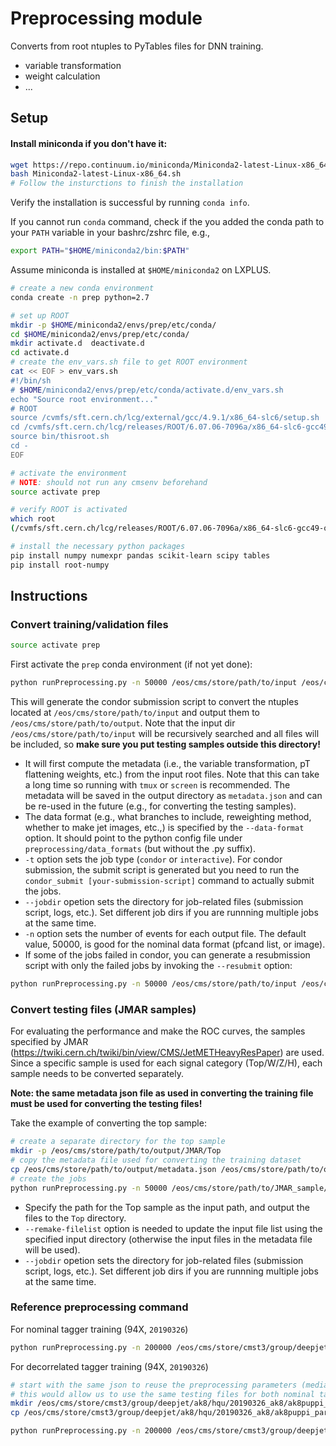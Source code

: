 Preprocessing module
======
Converts from root ntuples to PyTables files for DNN training.
 - variable transformation
 - weight calculation
 - ...


## Setup

#### Install miniconda if you don't have it:

```bash
wget https://repo.continuum.io/miniconda/Miniconda2-latest-Linux-x86_64.sh
bash Miniconda2-latest-Linux-x86_64.sh
# Follow the insturctions to finish the installation
```

Verify the installation is successful by running `conda info`.

If you cannot run `conda` command, check if the you added the conda path to your `PATH` variable in your bashrc/zshrc file, e.g., 

```bash
export PATH="$HOME/miniconda2/bin:$PATH"
```

Assume miniconda is installed at `$HOME/miniconda2` on LXPLUS.

```bash
# create a new conda environment
conda create -n prep python=2.7

# set up ROOT
mkdir -p $HOME/miniconda2/envs/prep/etc/conda/
cd $HOME/miniconda2/envs/prep/etc/conda/
mkdir activate.d  deactivate.d
cd activate.d
# create the env_vars.sh file to get ROOT environment
cat << EOF > env_vars.sh
#!/bin/sh
# $HOME/miniconda2/envs/prep/etc/conda/activate.d/env_vars.sh
echo "Source root environment..."
# ROOT
source /cvmfs/sft.cern.ch/lcg/external/gcc/4.9.1/x86_64-slc6/setup.sh
cd /cvmfs/sft.cern.ch/lcg/releases/ROOT/6.07.06-7096a/x86_64-slc6-gcc49-opt/
source bin/thisroot.sh
cd -
EOF

# activate the environment
# NOTE: should not run any cmsenv beforehand
source activate prep

# verify ROOT is activated
which root
(/cvmfs/sft.cern.ch/lcg/releases/ROOT/6.07.06-7096a/x86_64-slc6-gcc49-opt/bin/root)

# install the necessary python packages
pip install numpy numexpr pandas scikit-learn scipy tables
pip install root-numpy 

```
 
## Instructions

### Convert training/validation files

```bash
source activate prep
```
First activate the `prep` conda environment (if not yet done):

```bash
python runPreprocessing.py -n 50000 /eos/cms/store/path/to/input /eos/cms/store/path/to/output --data-format ak8_list --jobdir jobs -t condor
```
This will generate the condor submission script to convert the ntuples located at `/eos/cms/store/path/to/input` and output them to `/eos/cms/store/path/to/output`. Note that the input dir `/eos/cms/store/path/to/input` will be recursively searched and all files will be included, so **make sure you put testing samples outside this directory!**

 - It will first compute the metadata (i.e., the variable transformation, pT flattening weights, etc.) from the input root files. Note that this can take a long time so running with `tmux` or `screen` is recommended. The metadata will be saved in the output directory as `metadata.json` and can be re-used in the future (e.g., for converting the testing samples). 
 - The data format (e.g., what branches to include, reweighting method, whether to make jet images, etc.,) is specified by the `--data-format` option.  It should point to the python config file under `preprocessing/data_formats` (but without the .py suffix). 
 - `-t` option sets the job type (`condor` or `interactive`). For condor submission, the submit script is generated but you need to run the `condor_submit [your-submission-script]` command to actually submit the jobs.
 - `--jobdir` opetion sets the directory for job-related files (submission script, logs, etc.). Set different job dirs if you are runnning multiple jobs at the same time.
 - `-n` option sets the number of events for each output file. The default value, 50000, is good for the nominal data format (pfcand list, or image). 
 - If some of the jobs failed in condor, you can generate a resubmission script with only the failed jobs by invoking the `--resubmit` option:

```bash
python runPreprocessing.py -n 50000 /eos/cms/store/path/to/input /eos/cms/store/path/to/output --data-format ak8_list --jobdir jobs -t condor --resubmit
```

### Convert testing files (JMAR samples)

For evaluating the performance and make the ROC curves, the samples specified by JMAR (https://twiki.cern.ch/twiki/bin/view/CMS/JetMETHeavyResPaper) are used. Since a specific sample is used for each signal category (Top/W/Z/H), each sample needs to be converted separately.

**Note: the same metadata json file as used in converting the training file must be used for converting the testing files!**

Take the example of converting the top sample:

```bash
# create a separate directory for the top sample
mkdir -p /eos/cms/store/path/to/output/JMAR/Top
# copy the metadata file used for converting the training dataset
cp /eos/cms/store/path/to/output/metadata.json /eos/cms/store/path/to/output/JMAR/Top
# create the jobs
python runPreprocessing.py -n 50000 /eos/cms/store/path/to/JMAR_sample/JMAR/ZprimeToTT_M-3000_W-30_TuneCUETP8M1_13TeV-madgraphMLM-pythia8 /eos/cms/store/path/to/output/JMAR/Top --data-format ak8_list --jobdir jobs_Top --remake-filelist
```

 - Specify the path for the Top sample as the input path, and output the files to the `Top` directory.
 - `--remake-filelist` option is needed to update the input file list using the specified input directory (otherwise the input files in the metadata file will be used).
 - `--jobdir` opetion sets the directory for job-related files (submission script, logs, etc.). Set different job dirs if you are runnning multiple jobs at the same time.


### Reference preprocessing command

For nominal tagger training (94X, `20190326`)

```bash
python runPreprocessing.py -n 200000 /eos/cms/store/cmst3/group/deepjet/ak8/ntuples/94X/20190326_ak8_links /eos/cms/store/cmst3/group/deepjet/ak8/hqu/20190326_ak8/ak8puppi_parts --data-format "ak8_list" --jobdir ak8puppi_parts_20190326 &> ak8puppi_parts_list_20190326.log &
```

For decorrelated tagger training (94X, `20190326`)

```bash
# start with the same json to reuse the preprocessing parameters (median, lower/upper ranges)
# this would allow us to use the same testing files for both nominal tagger and the mass-decorrelated tagger
mkdir /eos/cms/store/cmst3/group/deepjet/ak8/hqu/20190326_ak8/ak8puppi_parts_ptmasswgt
cp /eos/cms/store/cmst3/group/deepjet/ak8/hqu/20190326_ak8/ak8puppi_parts/metadata.json /eos/cms/store/cmst3/group/deepjet/ak8/hqu/20190326_ak8/ak8puppi_parts_ptmasswgt

python runPreprocessing.py -n 200000 /eos/cms/store/cmst3/group/deepjet/ak8/ntuples/94X/20190326_ak8_links /eos/cms/store/cmst3/group/deepjet/ak8/hqu/20190326_ak8/ak8puppi_parts_ptmasswgt --data-format "ak8_list_ptmasswgt" --jobdir ak8puppi_parts_ptmasswgt_20190326 --remake-filelist --remake-weights &> ak8puppi_parts_list_ptmasswgt_20190326.log &
```
